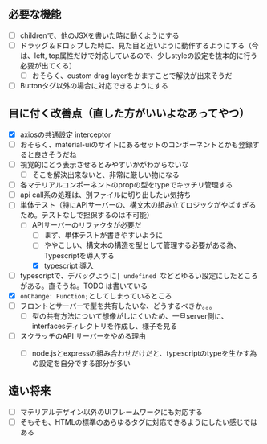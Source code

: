 ## 必要な機能

- [ ] childrenで、他のJSXを書いた時に動くようにする
- [ ] ドラッグ＆ドロップした時に、見た目と近いように動作するようにする（今は、left, top属性だけで対応しているので、少しstyleの設定を抜本的に行う必要が出てくる）
  - [ ] おそらく、custom drag layerをかますことで解決が出来そうだ
- [ ] Buttonタグ以外の場合に対応できるようにする

## 目に付く改善点（直した方がいいよなあってやつ）

- [x] axiosの共通設定 interceptor
- [ ] おそらく、material-uiのサイトにあるセットのコンポーネントとかも登録すると良さそうだね
- [ ] 視覚的にどう表示させるとみやすいかがわからないな
  - [ ] そこを解決出来ないと、非常に厳しい物になる
- [ ] 各マテリアルコンポーネントのpropの型をtypeでキッチリ管理する
- [ ] api call系の処理は、別ファイルに切り出したい気持ち
- [ ] 単体テスト（特にAPIサーバーの、構文木の組み立てロジックがやばすぎるため。テストなしで担保するのは不可能）
  - [ ] APIサーバーのリファクタが必要だ
    - [ ] まず、単体テストが書きやすいように
    - [ ] ややこしい、構文木の構造を型として管理する必要がある為、Typescriptを導入する
    - [x] typescript 導入
- [ ] typescriptで、デバッグように`| undefined `などとゆるい設定にしたところがある。直そうね。TODO は書いている
- [x] `onChange: Function;`としてしまっているところ
- [ ] フロントとサーバーで型を共有したいな、どうするべきか。。。
  - [ ] 型の共有方法について想像がしにくいため、一旦server側に、interfacesディレクトリを作成し、様子を見る
- [ ] スクラッチのAPI サーバーをやめる理由
  - [ ] node.jsとexpressの組み合わせだけだと、typescriptのtypeを生かす為の設定を自分でする部分が多い
  

## 遠い将来
- [ ] マテリアルデザイン以外のUIフレームワークにも対応する
- [ ] そもそも、HTMLの標準のあらゆるタグに対応できるようにしたい感じではある
